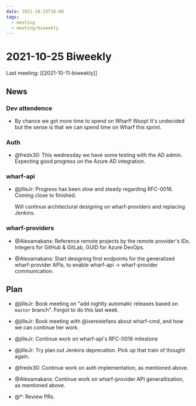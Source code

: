 ```yaml
---
date: 2021-10-25T16:00
tags: 
  - meeting
  - meeting/biweekly
---
```


# 2021-10-25 Biweekly

Last meeting: [[2021-10-11-biweekly]]

## News

### Dev attendence

- By chance we got more time to spend on Wharf! Woop! It's undecided but the
  sense is that we can spend time on Wharf this sprint.

### Auth

- @fredx30: This wednesday we have some testing with the AD admin. Expecting
  good progress on the Azure AD integration.

### wharf-api

- @jilleJr: Progress has been slow and steady regarding RFC-0016. Coming close
  to finished.
  
  Will continue architectural designing on wharf-providers and replacing Jenkins.

### wharf-providers

- @Alexamakans: Reference remote projects by the remote provider's IDs. Integers
  for GitHub & GitLab, GUID for Azure DevOps.
  
- @Alexamakans: Start designing first endpoints for the generalized
  wharf-provider APIs, to enable wharf-api -> wharf-provider communication.

## Plan

- @jilleJr: Book meeting on "add nightly automatic releases based on `master`
  branch". Forgot to do this last week.
  
- @jilleJr: Book meeting with @iverestefans about wharf-cmd, and how we can
  continue her work.

- @jilleJr: Continue work on wharf-api's RFC-0016 milestone

- @jilleJr: Try plan out Jenkins deprecation. Pick up that train of thought again.

- @fredx30: Continue work on auth implementation, as mentioned above.

- @Alexamakans: Continue work on wharf-provider API generatlization,
  as mentioned above.

- @\*: Review PRs.
